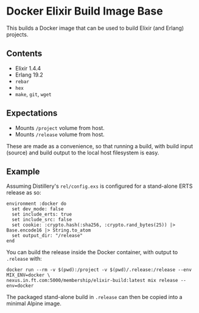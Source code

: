 # Docker Elixir Build Image Base

This builds a Docker image that can be used to build Elixir (and Erlang)
projects.

## Contents

* Elixir 1.4.4
* Erlang 19.2
* `rebar`
* `hex`
* `make`, `git`, `wget`

## Expectations

* Mounts `/project` volume from host.
* Mounts `/release` volume from host.

These are made as a convenience, so that running a build, with build input (source) and build output
to the local host filesystem is easy.

## Example

Assuming Distillery's `rel/config.exs` is configured for a stand-alone ERTS release as so:

```
environment :docker do
  set dev_mode: false
  set include_erts: true
  set include_src: false
  set cookie: :crypto.hash(:sha256, :crypto.rand_bytes(25)) |> Base.encode16 |> String.to_atom
  set output_dir: "/release"
end
```

You can build the release inside the Docker container, with output to `.release` with:

```
docker run --rm -v $(pwd):/project -v $(pwd)/.release:/release --env MIX_ENV=docker \
nexus.in.ft.com:5000/membership/elixir-build:latest mix release --env=docker
```

The packaged stand-alone build in `.release` can then be copied into a minimal Alpine image.
